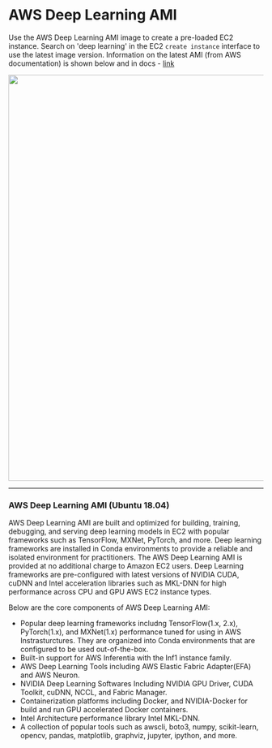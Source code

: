 # AWS Deep Learning AMI

Use the AWS Deep Learning AMI image to create a pre-loaded EC2 instance.  Search on 'deep learning' in the EC2 `create instance` interface to use the latest image version.  Information on the latest AMI (from AWS documentation) is shown below and in docs - [link](https://docs.aws.amazon.com/dlami/latest/devguide/what-is-dlami.html)  

<img src="https://github.com/lynnlangit/Hello-AWS-Data-Services/blob/master/images/deep-learning-ami.png" width=800>

----

### AWS Deep Learning AMI (Ubuntu 18.04)

AWS Deep Learning AMI are built and optimized for building, training, debugging, and serving deep learning models in EC2 with popular frameworks such as TensorFlow, MXNet, PyTorch, and more. Deep learning frameworks are installed in Conda environments to provide a reliable and isolated environment for practitioners. The AWS Deep Learning AMI is provided at no additional charge to Amazon EC2 users. Deep Learning frameworks are pre-configured with latest versions of NVIDIA CUDA, cuDNN and Intel acceleration libraries such as MKL-DNN for high performance across CPU and GPU AWS EC2 instance types.

Below are the core components of AWS Deep Learning AMI:
- Popular deep learning frameworks includng TensorFlow(1.x, 2.x), PyTorch(1.x), and MXNet(1.x) performance tuned for using in AWS Instrasturctures. They are organized into Conda environments that are configured to be used out-of-the-box.
- Built-in support for AWS Inferentia with the Inf1 instance family.
- AWS Deep Learning Tools including AWS Elastic Fabric Adapter(EFA) and AWS Neuron.
- NVIDIA Deep Learning Softwares Including NVIDIA GPU Driver, CUDA Toolkit, cuDNN, NCCL, and Fabric Manager.
- Containerization platforms including Docker, and NVIDIA-Docker for build and run GPU accelerated Docker containers.
- Intel Architecture performance library Intel MKL-DNN.
- A collection of popular tools such as awscli, boto3, numpy, scikit-learn, opencv, pandas, matplotlib, graphviz, jupyter, ipython, and more.